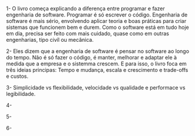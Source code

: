 1- O livro começa explicando a diferença entre programar e fazer engenharia de software. Programar é só escrever o código. Engenharia de software é mais sério, envolvendo aplicar teoria e boas práticas para criar sistemas que funcionem bem e durem. Como o software está em tudo hoje em dia, precisa ser feito com mais cuidado, quase como em outras engenharias, tipo civíl ou mecânica.

2- Eles dizem que a engenharia de software é pensar no software ao longo do tempo. Não é só fazer o código, é manter, melhorar e adaptar ele à medida que a empresa e o sistemma crescem. E para isso, o livro foca em três ideias principas: Tempo e mudança, escala e crescimento e trade-offs e custos.

3- Simplicidade vs flexibilidade, velocidade vs qualidade e performace vs legibilidade.

4- 

5- 

6-


